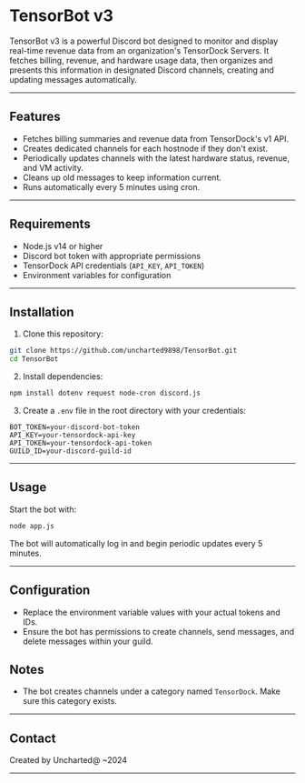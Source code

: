 # TensorBot v3

TensorBot v3 is a powerful Discord bot designed to monitor and display real-time revenue data from an organization's TensorDock Servers. It fetches billing, revenue, and hardware usage data, then organizes and presents this information in designated Discord channels, creating and updating messages automatically.

---

## Features

- Fetches billing summaries and revenue data from TensorDock's v1 API.
- Creates dedicated channels for each hostnode if they don't exist.
- Periodically updates channels with the latest hardware status, revenue, and VM activity.
- Cleans up old messages to keep information current.
- Runs automatically every 5 minutes using cron.

---

## Requirements

- Node.js v14 or higher
- Discord bot token with appropriate permissions
- TensorDock API credentials (`API_KEY`, `API_TOKEN`)
- Environment variables for configuration

---

## Installation

1. Clone this repository:

```bash
git clone https://github.com/uncharted9898/TensorBot.git
cd TensorBot
```

2. Install dependencies:

```bash
npm install dotenv request node-cron discord.js
```

3. Create a `.env` file in the root directory with your credentials:

```env
BOT_TOKEN=your-discord-bot-token
API_KEY=your-tensordock-api-key
API_TOKEN=your-tensordock-api-token
GUILD_ID=your-discord-guild-id
```

---

## Usage

Start the bot with:

```bash
node app.js
```

The bot will automatically log in and begin periodic updates every 5 minutes.

---

## Configuration

- Replace the environment variable values with your actual tokens and IDs.
- Ensure the bot has permissions to create channels, send messages, and delete messages within your guild.



## Notes

- The bot creates channels under a category named `TensorDock`. Make sure this category exists.

---

## Contact

Created by Uncharted@ ~2024

---

